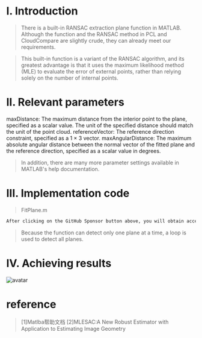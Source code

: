 #  I. Introduction 

>  There is a built-in RANSAC extraction plane function in MATLAB. Although the function and the RANSAC method in PCL and CloudCompare are slightly crude, they can already meet our requirements. 

>  This built-in function is a variant of the RANSAC algorithm, and its greatest advantage is that it uses the maximum likelihood method (MLE) to evaluate the error of external points, rather than relying solely on the number of internal points. 

#  II. Relevant parameters 

maxDistance: The maximum distance from the interior point to the plane, specified as a scalar value. The unit of the specified distance should match the unit of the point cloud. referenceVector: The reference direction constraint, specified as a 1 × 3 vector. maxAngularDistance: The maximum absolute angular distance between the normal vector of the fitted plane and the reference direction, specified as a scalar value in degrees. 

>  In addition, there are many more parameter settings available in MATLAB's help documentation. 

#  III. Implementation code 

>  FitPlane.m 

 ```python  
After clicking on the GitHub Sponsor button above, you will obtain access permissions to my private code repository ( https://github.com/slowlon/my_code_bar ) to view this blog code. By searching the code number of this blog, you can find the code you need, code number is: 2024020309574016684
 ```  
>  Because the function can detect only one plane at a time, a loop is used to detect all planes. 

#  IV. Achieving results 

![avatar]( 2098a9ac34b3426aa4b5af41b4bad327.png) 

#  reference 

>  [1]Matlba帮助文档 [2]MLESAC:A New Robust Estimator with Application to Estimating Image Geometry 

